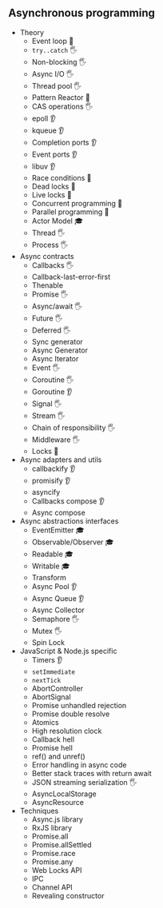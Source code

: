 ## Asynchronous programming

- Theory
  - Event loop 🙋
  - `try..catch` 🖐️
  - Non-blocking 🖐️
  - Async I/O 🖐️
  - Thread pool 🖐️
  - Pattern Reactor 🙋
  - CAS operations  🖐️
  - epoll 👂
  - kqueue 👂
  - Completion ports 👂
  - Event ports 👂
  - libuv 👂
  - Race conditions 🙋
  - Dead locks 🙋
  - Live locks 🙋
  - Concurrent programming 🙋
  - Parallel programming 🙋
  - Actor Model 🎓
  - Thread 🖐️
  - Process 🖐️
- Async contracts
  - Callbacks 🖐️
  - Callback-last-error-first 
  - Thenable
  - Promise 🖐️
  - Async/await 🖐️
  - Future 🖐️
  - Deferred 🖐️
  - Sync generator 
  - Async Generator 
  - Async Iterator 
  - Event 🖐️
  - Coroutine 🖐️
  - Goroutine 👂
  - Signal 🖐️
  - Stream 🖐️
  - Chain of responsibility 🖐️
  - Middleware 🖐️
  - Locks 🙋
- Async adapters and utils
  - callbackify 👂
  - promisify 👂
  - asyncify
  - Callbacks compose 👂
  - Async compose
- Async abstractions interfaces
  - EventEmitter 🎓
  - Observable/Observer 🎓
  - Readable 🎓
  - Writable 🎓
  - Transform
  - Async Pool 👂
  - Async Queue 👂
  - Async Collector
  - Semaphore 🖐️
  - Mutex 🖐️
  - Spin Lock
- JavaScript & Node.js specific
  - Timers 👂
  - `setImmediate`
  - `nextTick`
  - AbortController
  - AbortSignal
  - Promise unhandled rejection
  - Promise double resolve
  - Atomics
  - High resolution clock
  - Callback hell
  - Promise hell
  - ref() and unref()
  - Error handling in async code
  - Better stack traces with return await
  - JSON streaming serialization 🖐️
  - AsyncLocalStorage
  - AsyncResource
- Techniques
  - Async.js library
  - RxJS library
  - Promise.all
  - Promise.allSettled
  - Promise.race
  - Promise.any
  - Web Locks API
  - IPC
  - Channel API
  - Revealing constructor

